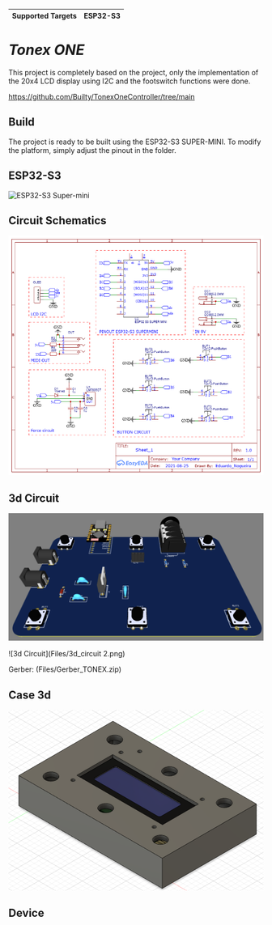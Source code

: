 | Supported Targets | ESP32-S3 |
| ----------------- | -------- |

# _Tonex ONE_

This project is completely based on the project, only the implementation of the 20x4 LCD display using I2C and the footswitch functions were done.

https://github.com/Builty/TonexOneController/tree/main



## Build
The project is ready to be built using the ESP32-S3 SUPER-MINI. To modify the platform, simply adjust the pinout in the folder.

## ESP32-S3

![ESP32-S3 Super-mini](https://ae01.alicdn.com/kf/Se5c04b089cb748cfbdbfbe46a277bd3cj.jpg_640x640q90.jpg)

## Circuit Schematics

![Schematics](Files/Schematic.png)

## 3d Circuit
![3d Circuit](Files/3d_Circuit.png)

![3d Circuit](Files/3d_circuit 2.png)

Gerber: (Files/Gerber_TONEX.zip)

## Case 3d

![Case 3D](Files/Case_3d.png)

## Device

